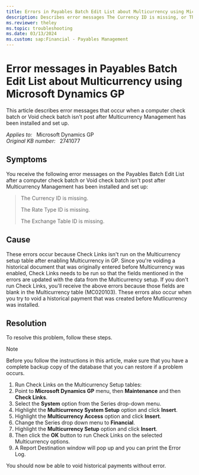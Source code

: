 ```yaml
---
title: Errors in Payables Batch Edit List about Multicurrency using Microsoft Dynamics GP
description: Describes error messages The Currency ID is missing, or The Rate Type ID is missing, or The Exchange Table ID is missing in Payables Batch Edit list.
ms.reviewer: theley
ms.topic: troubleshooting
ms.date: 03/13/2024
ms.custom: sap:Financial - Payables Management
---
```

# Error messages in Payables Batch Edit List about Multicurrency using Microsoft Dynamics GP

This article describes error messages that occur when a computer check batch or Void check batch isn't post after Multicurrency Management has been installed and set up.

_Applies to:_ &nbsp; Microsoft Dynamics GP  
_Original KB number:_ &nbsp; 2741077

## Symptoms

You receive the following error messages on the Payables Batch Edit List after a computer check batch or Void check batch isn't post after Multicurrency Management has been installed and set up:

> The Currency ID is missing.
>
> The Rate Type ID is missing.
>
> The Exchange Table ID is missing.

## Cause

These errors occur because Check Links isn't run on the Multicurrency setup table after enabling Multicurrency in GP. Since you're voiding a historical document that was originally entered before Multicurrency was enabled, Check Links needs to be run so that the fields mentioned in the errors are updated with the data from the Multicurrency setup. If you don't run Check Links, you'll receive the above errors because those fields are blank in the Multicurrency table (MC020103). These errors also occur when you try to void a historical payment that was created before Mutlicurrency was installed.

## Resolution

To resolve this problem, follow these steps.

> [!NOTE]
> Before you follow the instructions in this article, make sure that you have a complete backup copy of the database that you can restore if a problem occurs.

1. Run Check Links on the Multicurrency Setup tables:
1. Point to **Microsoft Dynamics GP** menu, then **Maintenance** and then **Check Links**.
1. Select the **System** option from the Series drop-down menu.
1. Highlight the **Multicurrency System Setup** option and click **Insert**.
1. Highlight the **Multicurrency Access** option and click **Insert**.
1. Change the Series drop down menu to **Financial**.
1. Highlight the **Multicurrency Setup** option and click **Insert**.
1. Then click the **OK** button to run Check Links on the selected Multicurrency options.
1. A Report Destination window will pop up and you can print the Error Log.

You should now be able to void historical payments without error.
